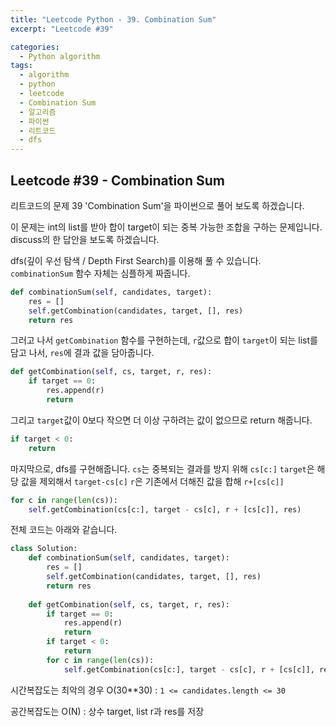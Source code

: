 ```yaml
---
title: "Leetcode Python - 39. Combination Sum"
excerpt: "Leetcode #39"

categories:
  - Python algorithm
tags:
  - algorithm
  - python
  - leetcode
  - Combination Sum
  - 알고리즘
  - 파이썬
  - 리트코드
  - dfs
---
```


## Leetcode #39 - Combination Sum
리트코드의 문제 39 'Combination Sum'을 파이썬으로 풀어 보도록 하겠습니다. 

이 문제는 int의 list를 받아 합이 target이 되는 중복 가능한 조합을 구하는 문제입니다.
discuss의 한 답안을 보도록 하겠습니다.

dfs(깊이 우선 탐색 / Depth First Search)를 이용해 풀 수 있습니다.
```combinationSum``` 함수 자체는 심플하게 짜줍니다.
```python
def combinationSum(self, candidates, target):
    res = []
    self.getCombination(candidates, target, [], res)
    return res
```

그러고 나서 ```getCombination``` 함수를 구현하는데,
```r```값으로 합이 ```target```이 되는 list를 담고 나서,
```res```에 결과 값을 담아줍니다.
```python
def getCombination(self, cs, target, r, res):
    if target == 0:
        res.append(r)
        return
```

그리고 ```target```값이 0보다 작으면 더 이상 구하려는 값이 없으므로 return 해줍니다.
```python
if target < 0:
    return
```

마지막으로, dfs를 구현해줍니다.
```cs```는 중복되는 결과를 방지 위해 ```cs[c:]```
```target```은 해당 값을 제외해서 ```target-cs[c]```
```r```은 기존에서 더해진 값을 합해 ```r+[cs[c]]```

```python
for c in range(len(cs)):
    self.getCombination(cs[c:], target - cs[c], r + [cs[c]], res)
```

전체 코드는 아래와 같습니다.
```python
class Solution:
    def combinationSum(self, candidates, target):
        res = []
        self.getCombination(candidates, target, [], res)
        return res
    
    def getCombination(self, cs, target, r, res):
        if target == 0:
            res.append(r)
            return
        if target < 0:
            return
        for c in range(len(cs)):
            self.getCombination(cs[c:], target - cs[c], r + [cs[c]], res)
```

시간복잡도는 최악의 경우 O(30**30) : ```1 <= candidates.length <= 30```

공간복잡도는 O(N) : 상수 target, list r과 res를 저장
